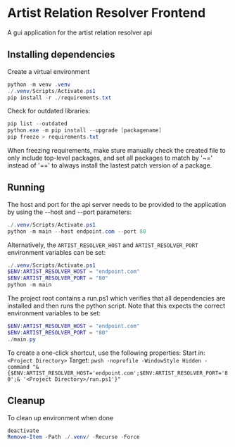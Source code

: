 # Artist Relation Resolver Frontend
A gui application for the artist relation resolver api

## Installing dependencies
Create a virtual environment
```powershell
python -m venv .venv
./.venv/Scripts/Activate.ps1
pip install -r ./requirements.txt
```

Check for outdated libraries:
```powershell
pip list --outdated
python.exe -m pip install --upgrade [packagename]
pip freeze > requirements.txt
```
When freezing requirements, make sture manually check the created file to only include top-level packages, and set all packages to match by '~=' instead of '==' to always install the lastest patch version of a package.

## Running
The host and port for the api server needs to be provided to the application by using the --host and --port parameters:
```powershell 
./.venv/Scripts/Activate.ps1
python -m main --host endpoint.com --port 80
```
Alternatively, the `ARTIST_RESOLVER_HOST` and `ARTIST_RESOLVER_PORT` environment variables can be set:

```powershell 
./.venv/Scripts/Activate.ps1
$ENV:ARTIST_RESOLVER_HOST = "endpoint.com"
$ENV:ARTIST_RESOLVER_PORT = "80"
python -m main
```

The project root contains a run.ps1 which verifies that all dependencies are installed and then runs the python script. Note that this expects the correct environment variables to be set:

```powershell 
$ENV:ARTIST_RESOLVER_HOST = "endpoint.com"
$ENV:ARTIST_RESOLVER_PORT = "80"
./main.py
```

To create a one-click shortcut, use the following properties:
Start in:
`<Project Directory>`
Target:
`pwsh -noprofile -WindowStyle Hidden -command "&{$ENV:ARTIST_RESOLVER_HOST='endpoint.com';$ENV:ARTIST_RESOLVER_PORT='80';& '<Project Directory>/run.ps1'}"`

## Cleanup
To clean up environment when done
```powershell
deactivate
Remove-Item -Path ./.venv/ -Recurse -Force
```
